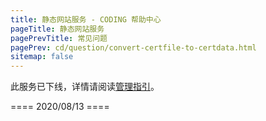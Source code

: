 ```yaml
---
title: 静态网站服务 - CODING 帮助中心
pageTitle: 静态网站服务
pagePrevTitle: 常见问题
pagePrev: cd/question/convert-certfile-to-certdata.html
sitemap: false
---
```


此服务已下线，详情请阅读[管理指引](/docs/pages/operating.html)。

==== 2020/08/13 ====

